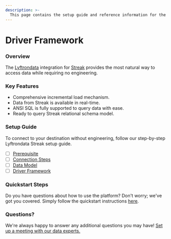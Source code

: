 ```yaml
---
description: >-
  This page contains the setup guide and reference information for the Streak source connector.
---
```


# Driver Framework

### Overview

The [Lyftrondata](https://www.lyftrondata.com/) integration for [Streak](https://www.lyftrondata.com/integration/sales-analytics/streak/) provides the most natural way to access data while requiring no engineering.

### Key Features

* Comprehensive incremental load mechanism.
* Data from Streak is available in real-time.&#x20;
* ANSI SQL is fully supported to query data with ease.
* Ready to query Streak relational schema model.

### Setup Guide

To connect to your destination without engineering, follow our step-by-step Lyftrondata Streak setup guide.

* [ ] [Prerequisite](../prerequisite.md)
* [ ] [Connection Steps](../connection-steps.md)
* [ ] [Data Model](../data-model/erd.md)
* [ ] [Driver Framework](../driver-framework/)

### Quickstart Steps

Do you have questions about how to use the platform? Don't worry; we've got you covered. Simply follow the quickstart instructions [here](../driver-framework/README.md).

### Questions? <a href="#questions" id="questions"></a>

We're always happy to answer any additional questions you may have! [Set up a meeting with our data experts.](https://www.lyftrondata.com/book-a-meeting/)


